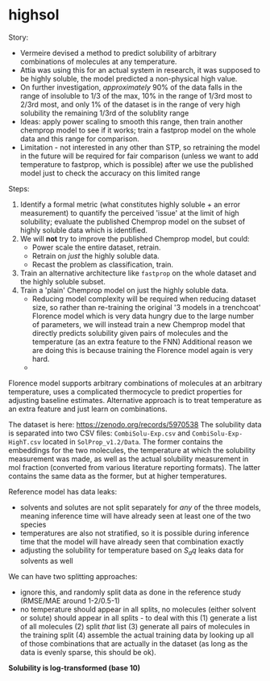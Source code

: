 # highsol

Story:
 - Vermeire devised a method to predict solubility of arbitrary combinations of molecules at any temperature.
 - Attia was using this for an actual system in research, it was supposed to be highly soluble, the model predicted a non-physical high value.
 - On further investigation, _approximately_ 90% of the data falls in the range of insoluble to 1/3 of the max, 10% in the range of 1/3rd most to 2/3rd most, and only 1% of the dataset is in the range of very high solubility the remaining 1/3rd of the solublity range
 - Ideas: apply power scaling to smooth this range, then train another chemprop model to see if it works; train a fastprop model on the whole data and this range for comparison.
 - Limitation - not interested in any other than STP, so retraining the model in the future will be required for fair comparison (unless we want to add temperature to fastprop, which is possible) after we use the published model just to check the accuracy on this limited range

Steps:
 1. Identify a formal metric (what constitutes highly soluble + an error measurement) to quantify the perceived 'issue' at the limit of high solubility; evaluate the published Chemprop model on the subset of highly soluble data which is identified.
 2. We will __not__ try to improve the published Chemprop model, but could:
    - Power scale the entire dataset, retrain.
    - Retrain on _just_ the highly soluble data.
    - Recast the problem as classification, train.
 3. Train an alternative architecture like `fastprop` on the whole dataset and the highly soluble subset.
 4. Train a 'plain' Chemprop model on just the highly soluble data.
    - Reducing model complexity will be required when reducing dataset size, so rather than re-training the original '3 models in a trenchcoat' Florence model which is very data hungry due to the large number of parameters, we will instead train a new Chemprop model that directly predicts solubility given pairs of molecules and the temperature (as an extra feature to the FNN)
    Additional reason we are doing this is because training the Florence model again is very hard.
    - 

Florence model supports arbitrary combinations of molecules at an arbitrary temperature, uses a complicated thermocycle to predict properties for adjusting baseline estimates.
Alternative approach is to treat temperature as an extra feature and just learn on combinations.

The dataset is here: https://zenodo.org/records/5970538
The solubility data is separated into two CSV files: `CombiSolu-Exp.csv` and `CombiSolu-Exp-HighT.csv` located in `SolProp_v1.2/Data`.
The former contains the embeddings for the two molecules, the temperature at which the solubility measurement was made, as well as the actual solubility measurement in mol fraction (converted from various literature reporting formats).
The latter contains the same data as the former, but at higher temperatures.

Reference model has data leaks:
 - solvents and solutes are not split separately for _any_ of the three models, meaning inference time will have already seen at least one of the two species
 - temperatures are also not stratified, so it is possible during inference time that the model will have already seen that combination exactly
 - adjusting the solubility for temperature based on $S_aq$ leaks data for solvents as well

We can have two splitting approaches:
 - ignore this, and randomly split data as done in the reference study (RMSE/MAE around 1-2/0.5-1)
 - no temperature should appear in all splits, no molecules (either solvent or solute) should appear in all splits - to deal with this (1) generate a list of all molecules (2) split _that_ list (3) generate all pairs of molecules in the training split (4) assemble the actual training data by looking up all of those combinations that are actually in the dataset (as long as the data is evenly sparse, this should be ok).

**Solubility is log-transformed (base 10)**
